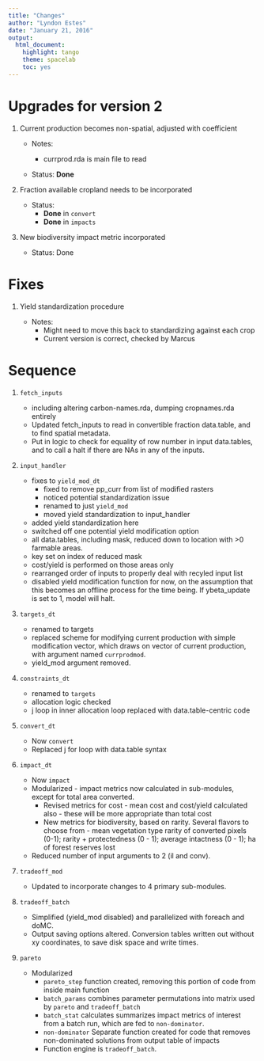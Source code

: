 ```yaml
---
title: "Changes"
author: "Lyndon Estes"
date: "January 21, 2016"
output: 
  html_document:
    highlight: tango
    theme: spacelab
    toc: yes 
---
```


# Upgrades for version 2

1. Current production becomes non-spatial, adjusted with coefficient

     + Notes: 
         + currprod.rda is main file to read

     + Status: __Done__
     

2. Fraction available cropland needs to be incorporated

     + Status: 
         + __Done__ in `convert`
         + __Done__ in `impacts`
     
3. New biodiversity impact metric incorporated

     + Status: Done

# Fixes

1. Yield standardization procedure

    + Notes: 
        + Might need to move this back to standardizing against each crop
        + Current version is correct, checked by Marcus

# Sequence

1. `fetch_inputs`

    + including altering carbon-names.rda, dumping cropnames.rda entirely
    + Updated fetch_inputs to read in convertible fraction data.table, and to find spatial metadata. 
    + Put in logic to check for equality of row number in input data.tables, and to call a halt if there are NAs in any of the inputs. 

2. `input_handler`

    + fixes to `yield_mod_dt`
        + fixed to remove pp_curr from list of modified rasters
        + noticed potential standardization issue
        + renamed to just `yield_mod`
        + moved yield standardization to input_handler
    + added yield standardization here
    + switched off one potential yield modification option
    + all data.tables, including mask, reduced down to location with >0 farmable areas. 
    + key set on index of reduced mask
    + cost/yield is performed on those areas only
    + rearranged order of inputs to properly deal with recyled input list
    + disabled yield modification function for now, on the assumption that this becomes an offline process for the time being. If ybeta_update is set to 1, model will halt.  

3. `targets_dt`

    + renamed to targets
    + replaced scheme for modifying current production with simple modification vector, which draws on vector of current production, with argument named `currprodmod`. 
    + yield_mod argument removed. 
    
4. `constraints_dt`

    + renamed to `targets`
    + allocation logic checked
    + j loop in inner allocation loop replaced with data.table-centric code

5. `convert_dt`

    + Now `convert`
    + Replaced j for loop with data.table syntax

6. `impact_dt`

    + Now `impact`
    + Modularized - impact metrics now calculated in sub-modules, except for total area converted. 
        + Revised metrics for cost - mean cost and cost/yield calculated also - these will be more appropriate than total cost
        + New metrics for biodiversity, based on rarity. Several flavors to choose from - mean vegetation type rarity of converted pixels (0-1); rarity + protectedness (0 - 1); average intactness (0 - 1); ha of forest reserves lost
    + Reduced number of input arguments to 2 (il and conv).

7. `tradeoff_mod`

    + Updated to incorporate changes to 4 primary sub-modules. 

8. `tradeoff_batch`

    + Simplified (yield_mod disabled) and parallelized with foreach and doMC. 
    + Output saving options altered. Conversion tables written out without xy coordinates, to save disk space and write times. 
    

9. `pareto`

    + Modularized 
       + `pareto_step` function created, removing this portion of code from inside main function
       + `batch_params` combines parameter permutations into matrix used by `pareto` and `tradeoff_batch`
       + `batch_stat` calculates summarizes impact metrics of interest from a batch run, which are fed to `non-dominator`. 
       + `non-dominator` Separate function created for code that removes non-dominated solutions from output table of impacts
       + Function engine is `tradeoff_batch`. 


